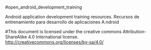 #open_android_development_training

Android application development training resources.
Recursos de entrenamiento para desarrollo de aplicaciones A.ndroid

#This document is licensed under the creative commons Attribution-ShareAlike 4.0 International license. 
http://creativecommons.org/licenses/by-sa/4.0/
